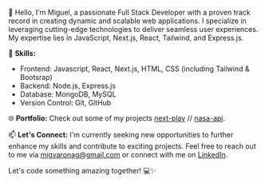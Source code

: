 👋 Hello, I'm Miguel, a passionate Full Stack Developer with a proven track record in creating dynamic and scalable web applications. I specialize in leveraging cutting-edge technologies to deliver seamless user experiences. My expertise lies in JavaScript, Next.js, React, Tailwind, and Express.js.

🚀 **Skills:**
- Frontend: Javascript, React, Next.js, HTML, CSS (including Tailwind & Bootsrap)
- Backend: Node.js, Express.js
- Database: MongoDB, MySQL
- Version Control: Git, GitHub


🌐 **Portfolio:**
Check out some of my projects [next-play](https://nextmusic-eight.vercel.app/) // [nasa-api](https://nasapi.vercel.app/).

📫 **Let's Connect:**
I'm currently seeking new opportunities to further enhance my skills and contribute to exciting projects. Feel free to reach out to me via [migvaronag@gmail.com](migvaronag@gmail.com) or connect with me on [LinkedIn](https://www.linkedin.com/in/miguel-varona-555643284/).

Let's code something amazing together! 💻✨
